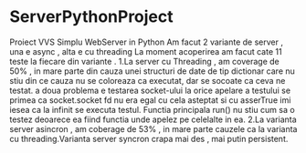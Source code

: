 # ServerPythonProject
Proiect VVS Simplu WebServer in Python
Am facut 2 variante de server , una e async , alta e cu threading
La moment acoperirea am facut cate 11 teste la fiecare din variante .
1.La server cu Threading , am coverage de 50% , in mare parte din cauza unei structuri de date de tip dictionar care nu stiu din ce cauza nu se coloreaza ca executat,
dar se socoate ca ceva ne testat.
a doua problema e testarea socket-ului la orice apelare a testului se primea ca socket.socket fd nu era egal cu cela asteptat si cu asserTrue imi iesea ca la infinit 
se executa testul. Functia principala run() nu stiu cum sa o testez deoarece ea fiind functia unde apelez pe celelalte in ea.
2.La varianta server asincron , am coberage de 53% , in mare parte cauzele ca la varianta cu threading.Varianta server syncron crapa mai des , mai putin persistent.

